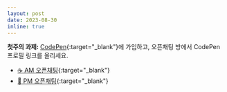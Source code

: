 ```yaml
---
layout: post
date: 2023-08-30
inline: true
---
```


**첫주의 과제:** [CodePen](https://codepen.io/pen){:target="\_blank"}에 가입하고, 오픈채팅 방에서 CodePen 프로필 링크를 올리세요.

- [☕ AM 오픈채팅](https://open.kakao.com/o/gpQLjODf){:target="\_blank"}
- [🍔 PM 오픈채팅](https://open.kakao.com/o/gEEjkODf){:target="\_blank"}
